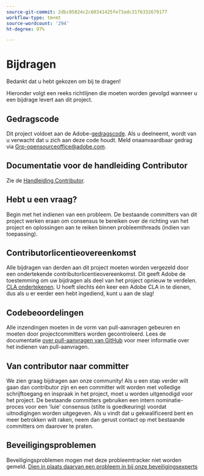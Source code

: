 ```yaml
---
source-git-commit: 2dbc05024c2c60341425fe73adc31f6332679177
workflow-type: tm+mt
source-wordcount: '294'
ht-degree: 97%

---
```

# Bijdragen

Bedankt dat u hebt gekozen om bij te dragen!

Hieronder volgt een reeks richtlijnen die moeten worden gevolgd wanneer u een bijdrage levert aan dit project.

## Gedragscode

Dit project voldoet aan de Adobe-[gedragscode](code-of-conduct.md). Als u deelneemt,
wordt van u verwacht dat u zich aan deze code houdt. Meld onaanvaardbaar gedrag via
[Grp-opensourceoffice@adobe.com](mailto:Grp-opensourceoffice@adobe.com).

## Documentatie voor de handleiding Contributor

Zie de [Handleiding Contributor](https://experienceleague.adobe.com/docs/contributor/contributor-guide/introduction.html).

## Hebt u een vraag?

Begin met het indienen van een probleem. De bestaande committers van dit project werken eraan om
consensus te bereiken over de richting van het project en oplossingen aan te reiken binnen probleemthreads
(indien van toepassing).

## Contributorlicentieovereenkomst

Alle bijdragen van derden aan dit project moeten worden vergezeld door een ondertekende
contributorlicentieovereenkomst. Dit geeft Adobe de toestemming om uw bijdragen
als deel van het project opnieuw te verdelen. [CLA ondertekenen](http://opensource.adobe.com/cla.html). U 
hoeft slechts één keer een Adobe CLA in te dienen, dus als u er eerder een hebt ingediend,
kunt u aan de slag!

## Codebeoordelingen

Alle inzendingen moeten in de vorm van pull-aanvragen gebeuren en moeten
door projectcommitters worden gecontroleerd. Lees de documentatie [over pull-aanvragen van GitHub](https://help.github.com/articles/about-pull-requests/)
voor meer informatie over het indienen van pull-aanvragen.

<!--
Lastly, please follow the [pull request template](PULL_REQUEST_TEMPLATE.md) when
submitting a pull request!
-->

## Van contributor naar committer

We zien graag bijdragen aan onze community! Als u een stap verder wilt gaan dan contributor zijn
en een committer wilt worden met volledige schrijftoegang en inspraak in het project, moet u
worden uitgenodigd voor het project. De bestaande committers gebruiken een intern nominatie-
proces voor een &#39;luie&#39; consensus (stilte is goedkeuring) voordat uitnodigingen
worden uitgegeven. Als u vindt dat u gekwalificeerd bent en meer betrokken wilt raken,
neem dan gerust contact op met bestaande committers om daarover te praten.

## Beveiligingsproblemen

Beveiligingsproblemen mogen met deze probleemtracker niet worden gemeld. [Dien in plaats daarvan een probleem in bij onze beveiligingsexperts](https://helpx.adobe.com/nl/security/alertus.html)

